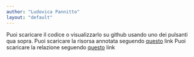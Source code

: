 ```yaml
---
author: "Ludovica Pannitto"
layout: "default"
---
```


Puoi scaricare il codice o visualizzarlo su github usando uno dei pulsanti qua sopra.
Puoi scaricare la risorsa annotata seguendo [questo](http://example.com/ "risosrsa annotata") link
Puoi scaricare la relazione seguendo [questo](http://ellepannitto.github.io/Lisa/lisa.pdf "relazione") link
